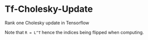 # Tf-Cholesky-Update
Rank one Cholesky update in Tensorflow

Note that `R = L^T` hence the indices being flipped when computing.